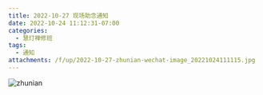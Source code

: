 ```yaml
---
title: 2022-10-27 现场助念通知
date: 2022-10-24 11:12:31-07:00
categories:
  - 慧灯禅修班
tags:
  - 通知
attachments: /f/up/2022-10-27-zhunian-wechat-image_20221024111115.jpg
---
```

![zhunian](https://huidengvan.netlify.app/f/up/2022-10-27-zhunian-wechat-image_20221024111115.jpg)